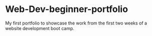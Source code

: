 # Web-Dev-beginner-portfolio
My first portfolio to showcase the work from the first two weeks of a website development boot camp. 
